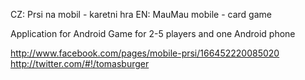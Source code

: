 CZ: Prsi na mobil - karetni hra 
EN: MauMau mobile - card game

Application for Android
Game for 2-5 players and one Android phone

http://www.facebook.com/pages/mobile-prsi/166452220085020
http://twitter.com/#!/tomasburger

